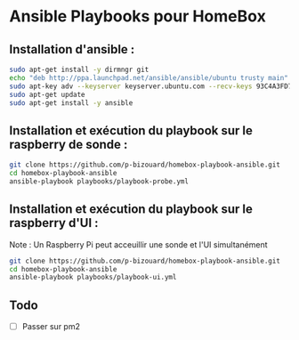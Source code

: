 # Ansible Playbooks pour HomeBox

## Installation d'ansible :

```bash
sudo apt-get install -y dirmngr git
echo "deb http://ppa.launchpad.net/ansible/ansible/ubuntu trusty main" | sudo tee -a /etc/apt/sources.list
sudo apt-key adv --keyserver keyserver.ubuntu.com --recv-keys 93C4A3FD7BB9C367
sudo apt-get update
sudo apt-get install -y ansible
```

## Installation et exécution du playbook sur le raspberry de sonde :

```bash
git clone https://github.com/p-bizouard/homebox-playbook-ansible.git
cd homebox-playbook-ansible
ansible-playbook playbooks/playbook-probe.yml
```

## Installation et exécution du playbook sur le raspberry d'UI :
Note : Un Raspberry Pi peut acceuillir une sonde et l'UI simultanément

```bash
git clone https://github.com/p-bizouard/homebox-playbook-ansible.git
cd homebox-playbook-ansible
ansible-playbook playbooks/playbook-ui.yml
```

## Todo
- [ ] Passer sur pm2
